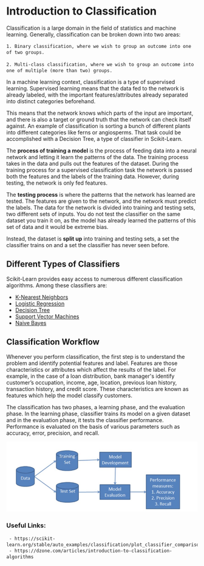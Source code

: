 # Introduction to Classification

Classification is a large domain in the field of statistics and machine learning. Generally, classification can be broken down into two areas:

    1. Binary classification, where we wish to group an outcome into one of two groups.

    2. Multi-class classification, where we wish to group an outcome into one of multiple (more than two) groups.

In a machine learning context, classification is a type of supervised learning. Supervised learning means that the data fed to the network is already labeled, with the important features/attributes already separated into distinct categories beforehand.

This means that the network knows which parts of the input are important, and there is also a target or ground truth that the network can check itself against. An example of classification is sorting a bunch of different plants into different categories like ferns or angiosperms. That task could be accomplished with a Decision Tree, a type of classifier in Scikit-Learn.

The **process of training a model** is the process of feeding data into a neural network and letting it learn the patterns of the data. The training process takes in the data and pulls out the features of the dataset. During the training process for a supervised classification task the network is passed both the features and the labels of the training data. However, during testing, the network is only fed features.

The **testing process** is where the patterns that the network has learned are tested. The features are given to the network, and the network must predict the labels. The data for the network is divided into training and testing sets, two different sets of inputs. You do not test the classifier on the same dataset you train it on, as the model has already learned the patterns of this set of data and it would be extreme bias.

Instead, the dataset is **split up** into training and testing sets, a set the classifier trains on and a set the classifier has never seen before.

## Different Types of Classifiers

Scikit-Learn provides easy access to numerous different classification algorithms. Among these classifiers are:

- [K-Nearest Neighbors](00.KNN.md)
- [Logistic Regression](01.Logistic_Regression.md)
- [Decision Tree](02.Decision_Trees.md)
- [Support Vector Machines](03.SVM.md)
- [Naive Bayes](04.Naive_Bayes.md)


## Classification Workflow

Whenever you perform classification, the first step is to understand the problem and identify potential features and label. Features are those characteristics or attributes which affect the results of the label. For example, in the case of a loan distribution, bank manager's identify customer’s occupation, income, age, location, previous loan history, transaction history, and credit score. These characteristics are known as features which help the model classify customers.

The classification has two phases, a learning phase, and the evaluation phase. In the learning phase, classifier trains its model on a given dataset and in the evaluation phase, it tests the classifier performance. Performance is evaluated on the basis of various parameters such as accuracy, error, precision, and recall.



![](assets/classification.jpg)

### Useful Links:

     - https://scikit-learn.org/stable/auto_examples/classification/plot_classifier_comparison.html
     - https://dzone.com/articles/introduction-to-classification-algorithms
